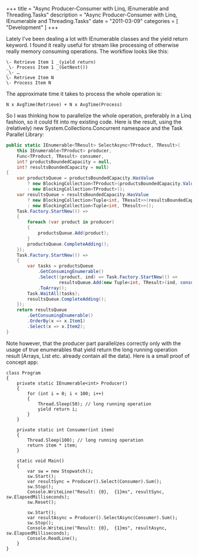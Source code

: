 +++
title = "Async Producer-Consumer with Linq, IEnumerable<T> and Threading.Tasks"
description = "Async Producer-Consumer with Linq, IEnumerable<T> and Threading.Tasks"
date = "2011-03-09"
categories = [ "Development" ]
+++

Lately I've been dealing a lot with IEnumerable<T> classes and the yield
return keyword. I found it really useful for stream like processing of
otherwise really memory consuming operations. The workflow looks like this:

```
\- Retrieve Item 1 _(yield return)
_\- Process Item 1 _(GetNext())
_\- …
\- Retrieve Item N
\- Process Item N
```

The approximate time it takes to process the whole operation is:

```
N x AvgTime(Retrieve) + N x AvgTime(Process)
```

So I was thinking how to parallelize the whole operation, preferably in a Linq
fashion, so it could fit into my existing code. Here is the result, using the
(relatively) new System.Collections.Concurrent namespace and the Task Parallel
Library:

```csharp
public static IEnumerable<TResult> SelectAsync<TProduct, TResult>(
    this IEnumerable<TProduct> producer,
    Func<TProduct, TResult> consumer,
    int? productsBoundedCapacity = null,
    int? resultsBoundedCapacity = null)
{
    var productsQueue = productsBoundedCapacity.HasValue
        ? new BlockingCollection<TProduct>(productsBoundedCapacity.Value)
        : new BlockingCollection<TProduct>();
    var resultsQueue = resultsBoundedCapacity.HasValue
        ? new BlockingCollection<Tuple<int, TResult>>(resultsBoundedCapacity.Value)
        : new BlockingCollection<Tuple<int, TResult>>();
    Task.Factory.StartNew(() =>
    {
        foreach (var product in producer)
        {
            productsQueue.Add(product);
        }
        productsQueue.CompleteAdding();
    });
    Task.Factory.StartNew(() =>
    {
        var tasks = productsQueue
            .GetConsumingEnumerable()
            .Select((product, ind) => Task.Factory.StartNew(() =>
                    resultsQueue.Add(new Tuple<int, TResult>(ind, consumer(product)))))
            .ToArray();
        Task.WaitAll(tasks);
        resultsQueue.CompleteAdding();
    });
    return resultsQueue
        .GetConsumingEnumerable()
        .OrderBy(x => x.Item1)
        .Select(x => x.Item2);
}
```

Note however, that the producer part parallelizes correctly only with the
usage of true enumerables that yield return the long running operation result
(Arrays, List etc. already contain all the data). Here is a small proof of
concept app:

```
class Program
{
    private static IEnumerable<int> Producer()
    {
        for (int i = 0; i < 100; i++)
        {
            Thread.Sleep(50); // long running operation
            yield return i;
        }
    }

    private static int Consumer(int item)
    {
        Thread.Sleep(100); // long running operation
        return item * item;
    }

    static void Main()
    {
        var sw = new Stopwatch();
        sw.Start();
        var resultSync = Producer().Select(Consumer).Sum();
        sw.Stop();
        Console.WriteLine("Result: {0},  {1}ms", resultSync, sw.ElapsedMilliseconds);
        sw.Reset();

        sw.Start();
        var resultAsync = Producer().SelectAsync(Consumer).Sum();
        sw.Stop();
        Console.WriteLine("Result: {0},  {1}ms", resultAsync, sw.ElapsedMilliseconds);
        Console.ReadLine();
    }
}
```
